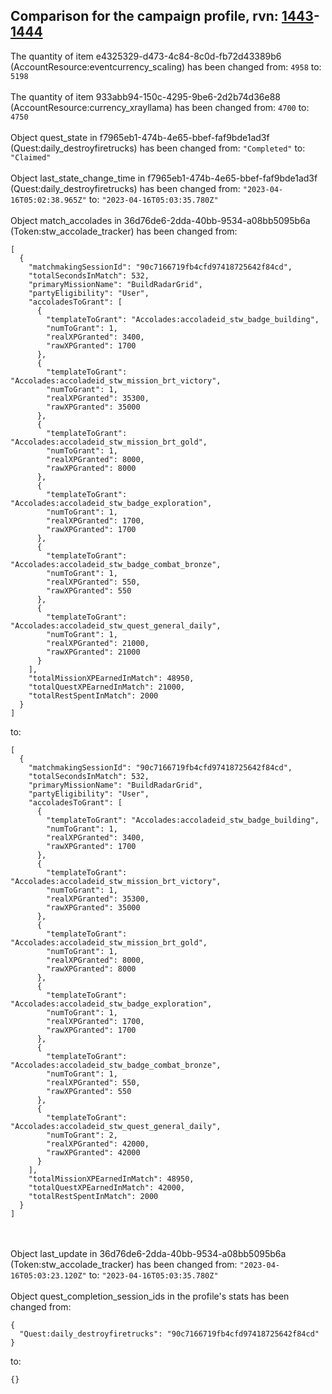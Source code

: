 ## Comparison for the campaign profile, rvn: [1443](https://github.com/PRO100KatYT/FortniteProfileRevisions/tree/main/profiles/campaign/1443%20campaign.json)-[1444](https://github.com/PRO100KatYT/FortniteProfileRevisions/tree/main/profiles/campaign/1444%20campaign.json)

The quantity of item e4325329-d473-4c84-8c0d-fb72d43389b6 (AccountResource:eventcurrency_scaling) has been changed from: `4958` to: `5198`
<br><br>
The quantity of item 933abb94-150c-4295-9be6-2d2b74d36e88 (AccountResource:currency_xrayllama) has been changed from: `4700` to: `4750`
<br><br>
Object quest_state in f7965eb1-474b-4e65-bbef-faf9bde1ad3f (Quest:daily_destroyfiretrucks) has been changed from: `"Completed"` to: `"Claimed"`
<br><br>
Object last_state_change_time in f7965eb1-474b-4e65-bbef-faf9bde1ad3f (Quest:daily_destroyfiretrucks) has been changed from: `"2023-04-16T05:02:38.965Z"` to: `"2023-04-16T05:03:35.780Z"`
<br><br>
Object match_accolades in 36d76de6-2dda-40bb-9534-a08bb5095b6a (Token:stw_accolade_tracker) has been changed from:

```
[
  {
    "matchmakingSessionId": "90c7166719fb4cfd97418725642f84cd",
    "totalSecondsInMatch": 532,
    "primaryMissionName": "BuildRadarGrid",
    "partyEligibility": "User",
    "accoladesToGrant": [
      {
        "templateToGrant": "Accolades:accoladeid_stw_badge_building",
        "numToGrant": 1,
        "realXPGranted": 3400,
        "rawXPGranted": 1700
      },
      {
        "templateToGrant": "Accolades:accoladeid_stw_mission_brt_victory",
        "numToGrant": 1,
        "realXPGranted": 35300,
        "rawXPGranted": 35000
      },
      {
        "templateToGrant": "Accolades:accoladeid_stw_mission_brt_gold",
        "numToGrant": 1,
        "realXPGranted": 8000,
        "rawXPGranted": 8000
      },
      {
        "templateToGrant": "Accolades:accoladeid_stw_badge_exploration",
        "numToGrant": 1,
        "realXPGranted": 1700,
        "rawXPGranted": 1700
      },
      {
        "templateToGrant": "Accolades:accoladeid_stw_badge_combat_bronze",
        "numToGrant": 1,
        "realXPGranted": 550,
        "rawXPGranted": 550
      },
      {
        "templateToGrant": "Accolades:accoladeid_stw_quest_general_daily",
        "numToGrant": 1,
        "realXPGranted": 21000,
        "rawXPGranted": 21000
      }
    ],
    "totalMissionXPEarnedInMatch": 48950,
    "totalQuestXPEarnedInMatch": 21000,
    "totalRestSpentInMatch": 2000
  }
]
```

to:

```
[
  {
    "matchmakingSessionId": "90c7166719fb4cfd97418725642f84cd",
    "totalSecondsInMatch": 532,
    "primaryMissionName": "BuildRadarGrid",
    "partyEligibility": "User",
    "accoladesToGrant": [
      {
        "templateToGrant": "Accolades:accoladeid_stw_badge_building",
        "numToGrant": 1,
        "realXPGranted": 3400,
        "rawXPGranted": 1700
      },
      {
        "templateToGrant": "Accolades:accoladeid_stw_mission_brt_victory",
        "numToGrant": 1,
        "realXPGranted": 35300,
        "rawXPGranted": 35000
      },
      {
        "templateToGrant": "Accolades:accoladeid_stw_mission_brt_gold",
        "numToGrant": 1,
        "realXPGranted": 8000,
        "rawXPGranted": 8000
      },
      {
        "templateToGrant": "Accolades:accoladeid_stw_badge_exploration",
        "numToGrant": 1,
        "realXPGranted": 1700,
        "rawXPGranted": 1700
      },
      {
        "templateToGrant": "Accolades:accoladeid_stw_badge_combat_bronze",
        "numToGrant": 1,
        "realXPGranted": 550,
        "rawXPGranted": 550
      },
      {
        "templateToGrant": "Accolades:accoladeid_stw_quest_general_daily",
        "numToGrant": 2,
        "realXPGranted": 42000,
        "rawXPGranted": 42000
      }
    ],
    "totalMissionXPEarnedInMatch": 48950,
    "totalQuestXPEarnedInMatch": 42000,
    "totalRestSpentInMatch": 2000
  }
]
```

<br><br>
Object last_update in 36d76de6-2dda-40bb-9534-a08bb5095b6a (Token:stw_accolade_tracker) has been changed from: `"2023-04-16T05:03:23.120Z"` to: `"2023-04-16T05:03:35.780Z"`
<br><br>
Object quest_completion_session_ids in the profile's stats has been changed from:

```
{
  "Quest:daily_destroyfiretrucks": "90c7166719fb4cfd97418725642f84cd"
}
```

to:

```
{}
```

<br><br>
